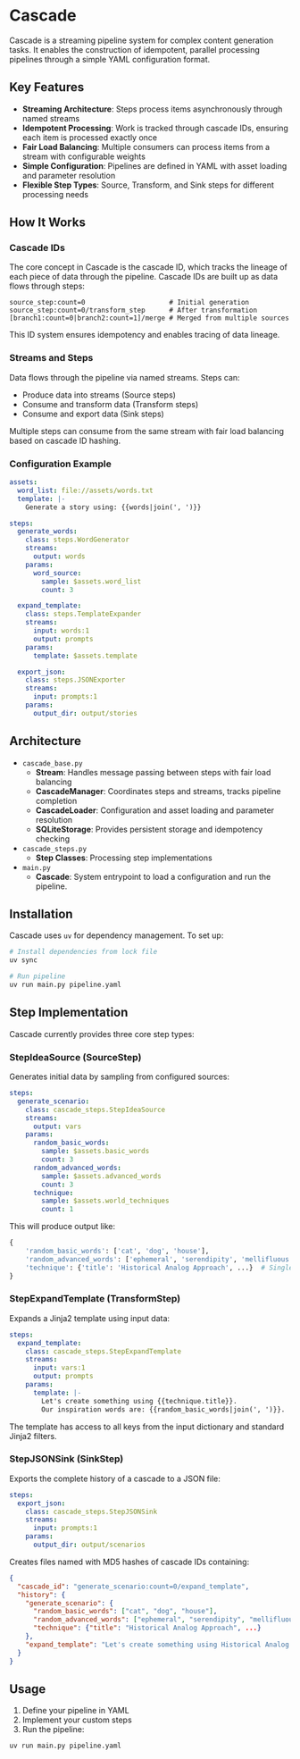 
# Cascade

Cascade is a streaming pipeline system for complex content generation tasks. It enables the construction of idempotent, parallel processing pipelines through a simple YAML configuration format.

## Key Features

- **Streaming Architecture**: Steps process items asynchronously through named streams
- **Idempotent Processing**: Work is tracked through cascade IDs, ensuring each item is processed exactly once
- **Fair Load Balancing**: Multiple consumers can process items from a stream with configurable weights
- **Simple Configuration**: Pipelines are defined in YAML with asset loading and parameter resolution
- **Flexible Step Types**: Source, Transform, and Sink steps for different processing needs

## How It Works

### Cascade IDs

The core concept in Cascade is the cascade ID, which tracks the lineage of each piece of data through the pipeline. Cascade IDs are built up as data flows through steps:

```
source_step:count=0                     # Initial generation
source_step:count=0/transform_step      # After transformation
[branch1:count=0|branch2:count=1]/merge # Merged from multiple sources
```

This ID system ensures idempotency and enables tracing of data lineage.

### Streams and Steps

Data flows through the pipeline via named streams. Steps can:
- Produce data into streams (Source steps)
- Consume and transform data (Transform steps)
- Consume and export data (Sink steps)

Multiple steps can consume from the same stream with fair load balancing based on cascade ID hashing.

### Configuration Example

```yaml
assets:
  word_list: file://assets/words.txt
  template: |-
    Generate a story using: {{words|join(', ')}}

steps:
  generate_words:
    class: steps.WordGenerator
    streams:
      output: words
    params:
      word_source:
        sample: $assets.word_list
        count: 3

  expand_template:
    class: steps.TemplateExpander
    streams:
      input: words:1
      output: prompts
    params:
      template: $assets.template

  export_json:
    class: steps.JSONExporter
    streams:
      input: prompts:1
    params:
      output_dir: output/stories
```

## Architecture

- `cascade_base.py`
    - **Stream**: Handles message passing between steps with fair load balancing
    - **CascadeManager**: Coordinates steps and streams, tracks pipeline completion
    - **CascadeLoader**: Configuration and asset loading and parameter resolution
    - **SQLiteStorage**: Provides persistent storage and idempotency checking
- `cascade_steps.py`
    - **Step Classes**: Processing step implementations
- `main.py`    
    - **Cascade**: System entrypoint to load a configuration and run the pipeline.

## Installation

Cascade uses `uv` for dependency management. To set up:

```bash
# Install dependencies from lock file
uv sync

# Run pipeline
uv run main.py pipeline.yaml
```

## Step Implementation

Cascade currently provides three core step types:

### StepIdeaSource (SourceStep)

Generates initial data by sampling from configured sources:

```yaml
steps:
  generate_scenario:
    class: cascade_steps.StepIdeaSource
    streams:
      output: vars
    params:       
      random_basic_words: 
        sample: $assets.basic_words
        count: 3
      random_advanced_words:
        sample: $assets.advanced_words
        count: 3
      technique: 
        sample: $assets.world_techniques
        count: 1
```

This will produce output like:
```python
{
    'random_basic_words': ['cat', 'dog', 'house'],
    'random_advanced_words': ['ephemeral', 'serendipity', 'mellifluous'],
    'technique': {'title': 'Historical Analog Approach', ...}  # Single item since count=1
}
```

### StepExpandTemplate (TransformStep)

Expands a Jinja2 template using input data:

```yaml
steps:
  expand_template:
    class: cascade_steps.StepExpandTemplate
    streams:
      input: vars:1
      output: prompts
    params:
      template: |-
        Let's create something using {{technique.title}}.
        Our inspiration words are: {{random_basic_words|join(', ')}}.
```

The template has access to all keys from the input dictionary and standard Jinja2 filters.

### StepJSONSink (SinkStep)

Exports the complete history of a cascade to a JSON file:

```yaml
steps:
  export_json:
    class: cascade_steps.StepJSONSink
    streams:
      input: prompts:1
    params:
      output_dir: output/scenarios
```

Creates files named with MD5 hashes of cascade IDs containing:
```json
{
  "cascade_id": "generate_scenario:count=0/expand_template",
  "history": {
    "generate_scenario": {
      "random_basic_words": ["cat", "dog", "house"],
      "random_advanced_words": ["ephemeral", "serendipity", "mellifluous"],
      "technique": {"title": "Historical Analog Approach", ...}
    },
    "expand_template": "Let's create something using Historical Analog Approach..."
  }
}
```

## Usage

1. Define your pipeline in YAML
2. Implement your custom steps
3. Run the pipeline:
```bash
uv run main.py pipeline.yaml
```